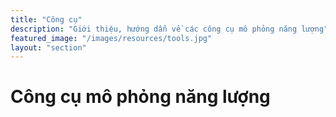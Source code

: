 ```yaml
---
title: "Công cụ"
description: "Giới thiệu, hướng dẫn về các công cụ mô phỏng năng lượng"
featured_image: "/images/resources/tools.jpg"
layout: "section"
---
```

# Công cụ mô phỏng năng lượng
